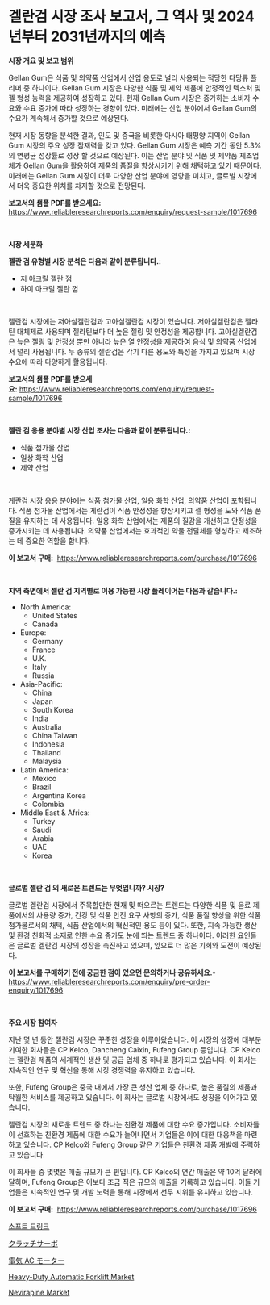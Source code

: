<p><h1>겔란검 시장 조사 보고서, 그 역사 및 2024년부터 2031년까지의 예측</h1></p><p><strong>시장 개요 및 보고 범위</strong></p>
<p><p>Gellan Gum은 식품 및 의약품 산업에서 산업 용도로 널리 사용되는 적당한 다당류 폴리머 중 하나이다. Gellan Gum 시장은 다양한 식품 및 제약 제품에 안정적인 텍스처 및 젤 형성 능력을 제공하여 성장하고 있다. 현재 Gellan Gum 시장은 증가하는 소비자 수요와 수요 증가에 따라 성장하는 경향이 있다. 미래에는 산업 분야에서 Gellan Gum의 수요가 계속해서 증가할 것으로 예상된다. </p><p>현재 시장 동향을 분석한 결과, 인도 및 중국을 비롯한 아시아 태평양 지역이 Gellan Gum 시장의 주요 성장 잠재력을 갖고 있다. Gellan Gum 시장은 예측 기간 동안 5.3%의 연평균 성장률로 성장 할 것으로 예상된다. 이는 산업 분야 및 식품 및 제약품 제조업체가 Gellan Gum을 활용하여 제품의 품질을 향상시키기 위해 채택하고 있기 때문이다. 미래에는 Gellan Gum 시장이 더욱 다양한 산업 분야에 영향을 미치고, 글로벌 시장에서 더욱 중요한 위치를 차지할 것으로 전망된다.</p></p>
<p><strong>보고서의 샘플 PDF를 받으세요:</strong> <a href="https://www.reliableresearchreports.com/enquiry/request-sample/1017696">https://www.reliableresearchreports.com/enquiry/request-sample/1017696</a></p>
<p>&nbsp;</p>
<p><strong>시장 세분화</strong></p>
<p><strong>젤란 검 유형별 시장 분석은 다음과 같이 분류됩니다.:</strong></p>
<p><ul><li>저 아크릴 젤란 껌</li><li>하이 아크릴 젤란 껌</li></ul></p>
<p>&nbsp;</p>
<p><p>젤란검 시장에는 저아실겔란검과 고아실겔란검 시장이 있습니다. 저아실겔란검은 젤라틴 대체제로 사용되며 젤라틴보다 더 높은 젤링 및 안정성을 제공합니다. 고아실겔란검은 높은 젤링 및 안정성 뿐만 아니라 높은 열 안정성을 제공하여 음식 및 의약품 산업에서 널리 사용됩니다. 두 종류의 젤란검은 각기 다른 용도와 특성을 가지고 있으며 시장 수요에 따라 다양하게 활용됩니다.</p></p>
<p><strong>보고서의 샘플 PDF를 받으세요:</strong>&nbsp;<a href="https://www.reliableresearchreports.com/enquiry/request-sample/1017696">https://www.reliableresearchreports.com/enquiry/request-sample/1017696</a></p>
<p>&nbsp;</p>
<p><strong> 젤란 검 응용 분야별 시장 산업 조사는 다음과 같이 분류됩니다.:</strong></p>
<p><ul><li>식품 첨가물 산업</li><li>일상 화학 산업</li><li>제약 산업</li></ul></p>
<p>&nbsp;</p>
<p><p>게란검 시장 응용 분야에는 식품 첨가물 산업, 일용 화학 산업, 의약품 산업이 포함됩니다. 식품 첨가물 산업에서는 게란검이 식품 안정성을 향상시키고 젤 형성을 도와 식품 품질을 유지하는 데 사용됩니다. 일용 화학 산업에서는 제품의 질감을 개선하고 안정성을 증가시키는 데 사용됩니다. 의약품 산업에서는 효과적인 약물 전달체를 형성하고 제조하는 데 중요한 역할을 합니다.</p></p>
<p><strong>이 보고서 구매:</strong>&nbsp; <a href="https://www.reliableresearchreports.com/purchase/1017696">https://www.reliableresearchreports.com/purchase/1017696</a></p>
<p>&nbsp;</p>
<p><strong>지역 측면에서 젤란 검 지역별로 이용 가능한 시장 플레이어는 다음과 같습니다.:</strong></p>
<p><ul>
    <li>
        North America:
        <ul>
            <li>United States</li>
            <li>Canada</li>
        </ul>
    </li>
    <li>
        Europe:
        <ul>
            <li>Germany</li>
            <li>France</li>
            <li>U.K.</li>
            <li>Italy</li>
            <li>Russia</li>
        </ul>
    </li>
    <li>
        Asia-Pacific:
        <ul>
            <li>China</li>
            <li>Japan</li>
            <li>South Korea</li>
            <li>India</li>
            <li>Australia</li>
            <li>China Taiwan</li>
            <li>Indonesia</li>
            <li>Thailand</li>
            <li>Malaysia</li>
        </ul>
    </li>
    <li>
        Latin America:
        <ul>
            <li>Mexico</li>
            <li>Brazil</li>
            <li>Argentina Korea</li>
            <li>Colombia</li>
        </ul>
    </li>
    <li>
        Middle East & Africa:
        <ul>
            <li>Turkey</li>
            <li>Saudi</li>
            <li>Arabia</li>
            <li>UAE</li>
            <li>Korea</li>
        </ul>
    </li>
    </ul></p>
<p>&nbsp;</p>
<p><strong>글로벌 젤란 검 의 새로운 트렌드는 무엇입니까? 시장?</strong></p>
<p><p>글로벌 겔란검 시장에서 주목할만한 현재 및 떠오르는 트렌드는 다양한 식품 및 음료 제품에서의 사용량 증가, 건강 및 식품 안전 요구 사항의 증가, 식품 품질 향상을 위한 식품 첨가물로서의 채택, 식품 산업에서의 혁신적인 용도 등이 있다. 또한, 지속 가능한 생산 및 환경 친화적 소재로 인한 수요 증가도 눈에 띄는 트렌드 중 하나이다. 이러한 요인들은 글로벌 겔란검 시장의 성장을 촉진하고 있으며, 앞으로 더 많은 기회와 도전이 예상된다.</p></p>
<p><strong>이 보고서를 구매하기 전에 궁금한 점이 있으면 문의하거나 공유하세요.</strong>- <a href="https://www.reliableresearchreports.com/enquiry/pre-order-enquiry/1017696">https://www.reliableresearchreports.com/enquiry/pre-order-enquiry/1017696</a></p>
<p>&nbsp;</p>
<p><strong>주요 시장 참여자</strong></p>
<p><p>지난 몇 년 동안 젤란검 시장은 꾸준한 성장을 이루어왔습니다. 이 시장의 성장에 대부분 기여한 회사들은 CP Kelco, Dancheng Caixin, Fufeng Group 등입니다. CP Kelco는 젤란검 제품의 세계적인 생산 및 공급 업체 중 하나로 평가되고 있습니다. 이 회사는 지속적인 연구 및 혁신을 통해 시장 경쟁력을 유지하고 있습니다.</p><p>또한, Fufeng Group은 중국 내에서 가장 큰 생산 업체 중 하나로, 높은 품질의 제품과 탁월한 서비스를 제공하고 있습니다. 이 회사는 글로벌 시장에서도 성장을 이어가고 있습니다.</p><p>젤란검 시장의 새로운 트렌드 중 하나는 친환경 제품에 대한 수요 증가입니다. 소비자들이 선호하는 친환경 제품에 대한 수요가 늘어나면서 기업들은 이에 대한 대응책을 마련하고 있습니다. CP Kelco와 Fufeng Group 같은 기업들은 친환경 제품 개발에 주력하고 있습니다.</p><p>이 회사들 중 몇몇은 매출 규모가 큰 편입니다. CP Kelco의 연간 매출은 약 10억 달러에 달하며, Fufeng Group은 이보다 조금 적은 규모의 매출을 기록하고 있습니다. 이들 기업들은 지속적인 연구 및 개발 노력을 통해 시장에서 선두 지위를 유지하고 있습니다.</p></p>
<p><strong>이 보고서 구매:</strong>&nbsp;&nbsp;<a href="https://www.reliableresearchreports.com/purchase/1017696">https://www.reliableresearchreports.com/purchase/1017696</a></p>
<p><p><a href="https://medium.com/@alonsoolds3wq1d81czn8rbol/%EC%86%8C%ED%94%84%ED%8A%B8-%EC%9D%8C%EB%A3%8C-%EC%8B%9C%EC%9E%A5-2031%EB%85%84%EA%B9%8C%EC%A7%80%EC%9D%98-%ED%8A%B8%EB%A0%8C%EB%93%9C-%EC%98%88%EC%B8%A1-%EB%B0%8F-%EA%B2%BD%EC%9F%81-%EB%B6%84%EC%84%9D-2d830ed8da45">소프트 드링크</a></p><p><a href="https://medium.com/@naomieconner2023/%E3%82%AF%E3%83%A9%E3%83%83%E3%83%81-%E3%82%B5%E3%83%BC%E3%83%9C-%E3%83%9E%E3%83%BC%E3%82%B1%E3%83%83%E3%83%88%E3%81%AE%E5%B1%95%E6%9C%9B-%E7%94%A3%E6%A5%AD%E6%A6%82%E8%A6%81%E3%81%A8%E4%BA%88%E6%B8%AC-2024%E5%B9%B4%E3%81%8B%E3%82%892031%E5%B9%B4-840cf4b2f2cd">クラッチサーボ</a></p><p><a href="https://github.com/efcvopdgkdx128/Market-Research-Report-List-1/blob/main/5394512189237.md">電気 AC モーター</a></p><p><a href="https://github.com/Chiragrp22/Market-Research-Report-List-3/blob/main/heavy-duty-automatic-forklift-market.md">Heavy-Duty Automatic Forklift Market</a></p><p><a href="https://issuu.com/reportprime-2/docs/nevirapine-market-size-2030.pptx">Nevirapine Market</a></p></p>
